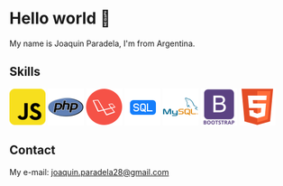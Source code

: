 # Hello world 👋

My name is Joaquin Paradela, I'm from Argentina.

## Skills


![Javascript](tecnologies/javascript-68.png)
![Php](tecnologies/php2.png)
![Laravel](tecnologies/laravel.png)
![Sql](tecnologies/sql2.png)
![Mysql](tecnologies/mysql2.png)
![Bootstrap](tecnologies/bootstrapp.png)
![Html](tecnologies/html.png)



## Contact
My e-mail: joaquin.paradela28@gmail.com


